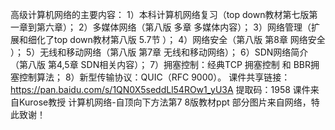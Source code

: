 高级计算机网络的主要内容：
1）本科计算机网络复习（top down教材第七版第一章到第六章）；
2）多媒体网络（第八版 多章 多媒体内容）；
3）网络管理（扩展和细化了top down教材第八版 5.7节 ）；
4）网络安全（第八版 第8章 网络安全 ）；
5）无线和移动网络（第八版 第7章 无线和移动网络）；
6）SDN网络简介（第八版 第4,5章 SDN相关内容）；
7）拥塞控制：经典TCP 拥塞控制 和 BBR拥塞控制算法；
8）新型传输协议：QUIC（RFC 9000）。
课件共享链接：https://pan.baidu.com/s/1QN0X5seddLl54ROw1_yU3A 
提取码：1958 
课件来自Kurose教授 计算机网络-自顶向下方法第7 8版教材ppt
部分图片来自网络，特此致谢！
